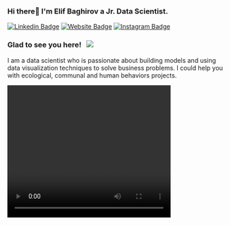 ### Hi there👋 I'm Elif Baghirov a Jr. Data Scientist.

[![Linkedin Badge](https://img.shields.io/badge/-LinkedIn-0e76a8?style=flat-square&logo=Linkedin&logoColor=white)](https://www.linkedin.com/in/elif-kucukaslan-baghirov-545683a6/)
[![Website Badge](https://img.shields.io/badge/Website-3b5998?style=flat-square&logo=google-chrome&logoColor=white)](https://elifbaghirov.blogspot.com/)
[![Instagram Badge](https://img.shields.io/badge/-Instagram-e4405f?style=flat-square&logo=Instagram&logoColor=white)](https://www.instagram.com/elifkucukaslan/)

### Glad to see you here! &nbsp; ![](https://visitor-badge.glitch.me/badge?page_id=oceanox14.oceanox14)

I am a data scientist who is passionate about building models and using data visualization techniques to solve business problems. I could help you with ecological, communal and human behaviors projects.

<video width="370px" height="300px" align="right" alt="GIF" src="itcrowd.mp4"/>



**Talking about Personal Stuffs:**

- 🔭 I’m currently student in [Data Science for Public Good Bootcamp-2021](https://www.kodluyoruz.org/dspg/)
- 🌱 I’m currently learning Data Analysis and Visualization with Python on DataQuest 
If you need discount for registering on Dataquest. You can use [my referral link in DataQuest.](https://app.dataquest.io/referral-signup/d0rg8d1y/)

</br>


📊 *This Week I Spent My Time On:*
<!--START_SECTION:waka-->
No Activity tracked this Week
<!--END_SECTION:waka-->



📈 *My GitHub Stats:*

<p>
  <img height="180em" src="https://github-readme-stats.vercel.app/api?username=oceanox14&show_icons=true&hide_border=true&&count_private=true&include_all_commits=true" />
  <img height="180em" src="https://github-readme-stats.vercel.app/api/top-langs/?username=oceanox14&exclude_repo=KNN-Image-Classification&show_icons=true&hide_border=true&layout=compact&langs_count=8"/>
</p>























